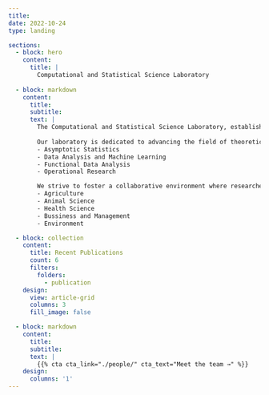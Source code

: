 ```yaml
---
title:
date: 2022-10-24
type: landing

sections:
  - block: hero
    content:
      title: |
        Computational and Statistical Science Laboratory
   
  - block: markdown
    content:
      title:
      subtitle:
      text: |
        The Computational and Statistical Science Laboratory, established in 2024, is a research group focused on research, teaching, and practical applications in computational                   statistical science. The center is currently located at the Faculty of Science and Technology, Rajamangala University of Technology Suvarnabhumi, Ayutthaya-Hantra Campus
    
        Our laboratory is dedicated to advancing the field of theoretical and applied statistics through cutting-edge research and practical applications. We focus on:
        - Asymptotic Statistics
        - Data Analysis and Machine Learning
        - Functional Data Analysis
        - Operational Research

        We strive to foster a collaborative environment where researchers and students can innovate and excel in their respective areas of expertise, including:
        - Agriculture
        - Animal Science
        - Health Science
        - Bussiness and Management
        - Environment

  - block: collection
    content:
      title: Recent Publications
      count: 6
      filters:
        folders:
          - publication
    design:
      view: article-grid
      columns: 3
      fill_image: false

  - block: markdown
    content:
      title:
      subtitle:
      text: |
        {{% cta cta_link="./people/" cta_text="Meet the team →" %}}
    design:
      columns: '1'
---
```

